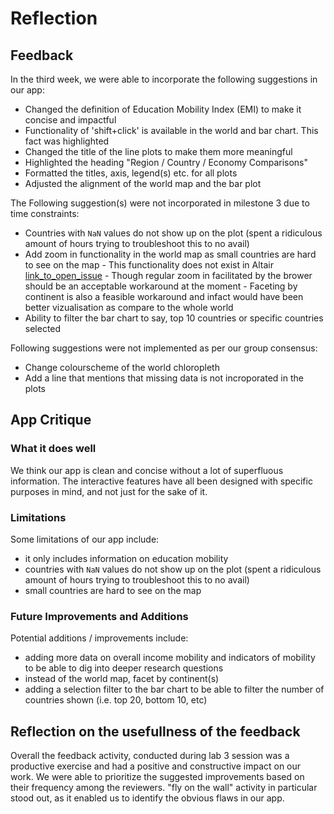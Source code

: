 # Reflection

## Feedback

In the third week, we were able to incorporate the following suggestions in our app:
- Changed the definition of Education Mobility Index (EMI) to make it concise and impactful
- Functionality of 'shift+click' is available in the world and bar chart. This fact was highlighted
- Changed the title of the line plots to make them more meaningful
- Highlighted the heading "Region / Country / Economy Comparisons"
- Formatted the titles, axis, legend(s) etc. for all plots
- Adjusted the alignment of the world map and the bar plot

The Following suggestion(s) were not incorporated in milestone 3 due to time constraints:
- Countries with `NaN` values do not show up on the plot (spent a ridiculous amount of hours trying to troubleshoot this to no avail)
- Add zoom in functionality in the world map as small countries are hard to see on the map
        - This functionality does not exist in Altair [link_to_open_issue](https://github.com/altair-viz/altair/issues/632)
        - Though regular zoom in facilitated by the brower should be an acceptable workaround at the moment
        - Faceting by continent is also a feasible workaround and infact would have been better vizualisation as compare to the whole world
- Ability to filter the bar chart to say, top 10 countries or specific countries selected

Following suggestions were not implemented as per our group consensus:
- Change colourscheme of the world chloropleth
- Add a line that mentions that missing data is not incroporated in the plots

## App Critique

### What it does well

We think our app is clean and concise without a lot of superfluous information. The interactive features have all been designed with specific purposes in mind, and not just for the sake of it. 

### Limitations

Some limitations of our app include:
 - it only includes information on education mobility
 - countries with `NaN` values do not show up on the plot (spent a ridiculous amount of hours trying to troubleshoot this to no avail)
 - small countries are hard to see on the map

### Future Improvements and Additions

Potential additions / improvements include:
 - adding more data on overall income mobility and indicators of mobility to be able to dig into deeper research questions
 - instead of the world map, facet by continent(s)
 - adding a selection filter to the bar chart to be able to filter the number of countries shown (i.e. top 20, bottom 10, etc)

## Reflection on the usefullness of the feedback
Overall the feedback activity, conducted during lab 3 session was a productive exercise and had a positive and constructive impact on our work. We were able to prioritize the suggested improvements based on their frequency among the reviewers. "fly on the wall" activity in particular stood out, as it enabled us to identify the obvious flaws in our app.